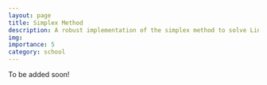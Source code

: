```yaml
---
layout: page
title: Simplex Method
description: A robust implementation of the simplex method to solve Linear Programs
img:
importance: 5
category: school
---
```


To be added soon!
